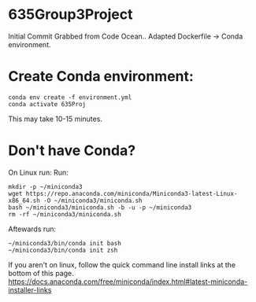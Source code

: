 # 635Group3Project

Initial Commit Grabbed from Code Ocean.. Adapted Dockerfile -> Conda environment.

# Create Conda environment:

```shell
conda env create -f environment.yml
conda activate 635Proj
```
This may take 10-15 minutes.

# Don't have Conda?
On Linux run:
Run:
```shell
mkdir -p ~/miniconda3
wget https://repo.anaconda.com/miniconda/Miniconda3-latest-Linux-x86_64.sh -O ~/miniconda3/miniconda.sh
bash ~/miniconda3/miniconda.sh -b -u -p ~/miniconda3
rm -rf ~/miniconda3/miniconda.sh
```

Aftewards run:

```shell
~/miniconda3/bin/conda init bash
~/miniconda3/bin/conda init zsh
```

If you aren't on linux, follow the quick command line install links at the bottom of this page.
https://docs.anaconda.com/free/miniconda/index.html#latest-miniconda-installer-links
